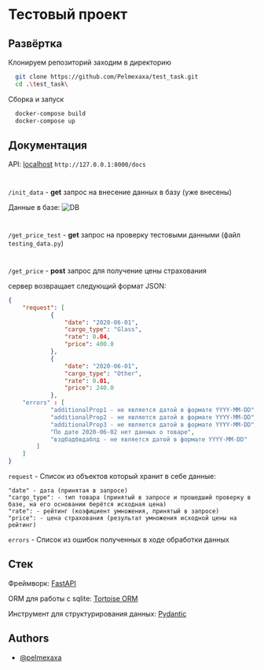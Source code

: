 
# Тестовый проект



## Развёртка

Клонируем репозиторий заходим в директорию

```bash
  git clone https://github.com/Pelmexaxa/test_task.git
  cd .\test_task\
```

Сборка и запуск
```bash
  docker-compose build
  docker-compose up
```

## Документация
API: [localhost](http://127.0.0.1:8000/docs) `http://127.0.0.1:8000/docs`

#

`/init_data` - **get** запрос на внесение данных в базу (уже внесены)

Данные в базе:
![DB](https://i.imgur.com/ZTkzMwl.png)

#

`/get_price_test` - **get** запрос на проверку тестовыми данными (файл `testing_data.py`)

#

`/get_price` - **post** запрос для получение цены страхования

сервер возвращает следующий формат JSON:

```json
{
    "request": [
            {
                "date": "2020-06-01",
                "cargo_type": "Glass",
                "rate": 0.04,
                "price": 400.0
            },
            {
                "date": "2020-06-01",
                "cargo_type": "Other",
                "rate": 0.01,
                "price": 240.0
            },
    "errors" : [
            "additionalProp1 - не является датой в формате YYYY-MM-DD",
            "additionalProp2 - не является датой в формате YYYY-MM-DD",
            "additionalProp3 - не является датой в формате YYYY-MM-DD",
            "По дате 2020-06-02 нет данных о товаре",
            "вздбадбвдаблд - не является датой в формате YYYY-MM-DD"
        ]
    ]
}
```

`request` - Список из объектов который хранит в себе данные:

    "date" - дата (принятая в запросе)
    "cargo_type": - тип товара (принятый в запросе и прошедший проверку в базе, на его основании берётся исходная цена)
    "rate": - рейтинг (коэфициент умножения, принятый в запросе)
    "price": - цена страхования (результат умножения исходной цены на рейтинг)


`errors` - Список из ошибок полученных в ходе обработки данных

## Стек

Фреймворк: [FastAPI](https://fastapi.tiangolo.com)

ОRM для работы с sqlite: [Tortoise ORM](https://tortoise.github.io)

Инструмент для структурирования данных: [Pydantic](https://docs.pydantic.dev/latest/)



## Authors

- [@pelmexaxa](https://www.github.com/pelmexaxa)

